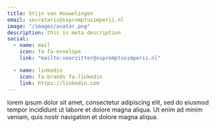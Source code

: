 ```yaml
---
title: Stijn van Houwelingen
email: secretaris@svpromptusimperii.nl
image: "/images/avatar.png"
description: this is meta description
social:
  - name: mail
    icon: fa fa-envelope
    link: "mailto:voorzitter@svpromptusimperii.nl"

  - name: linkedin
    icon: fa-brands fa-linkedin
    link: https://linkedin.com
---
```


lorem ipsum dolor sit amet, consectetur adipiscing elit, sed do eiusmod tempor incididunt ut labore et dolore magna aliqua. Ut enim ad minim veniam, quis nostr navigation et dolore magna aliqua.
